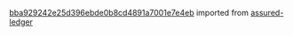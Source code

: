 [bba929242e25d396ebde0b8cd4891a7001e7e4eb](https://github.com/insolar/assured-ledger/commit/bba929242e25d396ebde0b8cd4891a7001e7e4eb) imported from [assured-ledger](https://github.com/insolar/assured-ledger)
